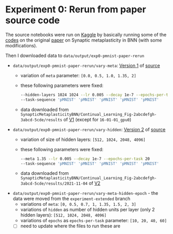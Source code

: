 # Experiment 0: Rerun from paper source code

The source notebooks were run on [Kaggle][source] by basically running some of the [codes][paper-repo] on the original [paper] on Synaptic metaplasticity in BNN (with some modifications).

Then I downloaded data to `data/output/exp0-pmnist-paper-rerun`

- `data/output/exp0-pmnist-paper-rerun/vary-meta`: [Version 1][V1] of [source]
  - variation of `meta` parameter: `[0.0, 0.5, 1.0, 1.35, 2]`
  - these following parameters were fixed:

    ``` bash
    --hidden-layers 1024 1024 --lr 0.005 --decay 1e-7 --epochs-per-task 25
    --task-sequence 'pMNIST' 'pMNIST' 'pMNIST' 'pMNIST' 'pMNIST'
    ```

  - data downloaded from `SynapticMetaplasticityBNN/Continual_Learning_Fig-2abcdefgh-3abcd-5cde/results` of [V1] (except for `16-01-01_gpu0`)
- `data/output/exp0-pmnist-paper-rerun/vary-hidden`: [Version 2][V2] of [source]
  - variation of size of hidden layers: `[512, 1024, 2048, 4096]`
  - these following parameters were fixed:

    ``` bash
    --meta 1.35 --lr 0.005 --decay 1e-7 --epochs-per-task 20
    --task-sequence 'pMNIST' 'pMNIST' 'pMNIST' 'pMNIST' 'pMNIST'
    ```

  - data downloaded from `SynapticMetaplasticityBNN/Continual_Learning_Fig-2abcdefgh-3abcd-5cde/results/2021-11-04` of [V2]
- `data/output/exp0-pmnist-paper-rerun/vary-meta-hidden-epoch` - the data were moved from the `experiment-extended` branch
  - variations of `meta`: `[0, 0.5, 0.7, 1, 1.35, 1.5, 2, 3]`
  - variations of `hidden` as number of hidden units per layer (only 2 hidden layers): `[512, 1024, 2048, 4096]`
  - variations of `epochs` as `epochs-per-task` parameter: `[10, 20, 40, 60]`
  - [ ] need to update where the files to run these are

[paper-repo]: https://github.com/Laborieux-Axel/SynapticMetaplasticityBNN
[paper]: https://www.nature.com/articles/s41467-021-22768-y
[source]: https://www.kaggle.com/penguinsfly/bnn-meta-rerun-from-paper
[V1]: https://www.kaggle.com/penguinsfly/bnn-meta-rerun-from-paper/data?scriptVersionId=78778974
[V2]: https://www.kaggle.com/penguinsfly/bnn-meta-rerun-from-paper/data?scriptVersionId=78817005
